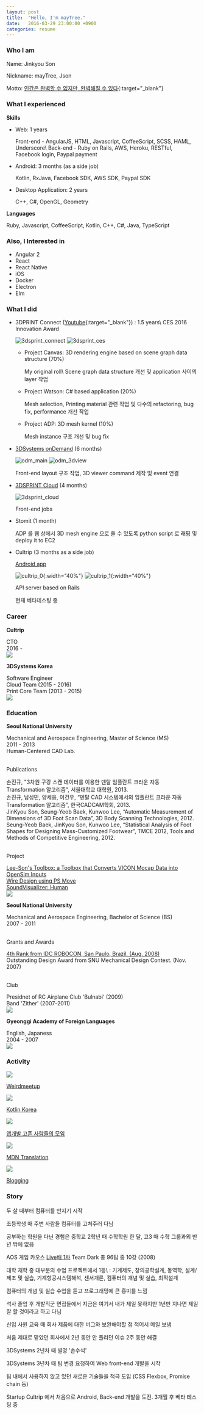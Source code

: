 ```yaml
---
layout: post
title:  "Hello, I'm mayTree."
date:   2016-03-29 23:00:00 +0900
categories: resume
---
```


### **Who I am**

Name: Jinkyou Son

Nickname: mayTree, Json

Motto: [인간은 완벽할 수 없지만, 완벽해질 수 있다](http://json.postype.com/post/119354/){:target="_blank"}


### **What I experienced**

**Skills**

- Web: 1 years

  Front-end - AngularJS, HTML, Javascript, CoffeeScript, SCSS, HAML, Underscore\\
  Back-end - Ruby on Rails, AWS, Heroku, RESTful, Facebook login, Paypal payment

- Android: 3 months (as a side job)
  
  Kotlin, RxJava, Facebook SDK, AWS SDK, Paypal SDK

- Desktop Application: 2 years

  C++, C#, OpenGL, Geometry

**Languages**

Ruby, Javascript, CoffeeScript, Kotlin, C++, C#, Java, TypeScript


### **Also, I Interested in**

- Angular 2
- React
- React Native
- iOS
- Docker
- Electron
- Elm


### **What I did**

- 3DPRINT Connect ([Youtube](https://youtu.be/0qFXxqwhWpw){:target="_blank"}) : 1.5 years\\
  CES 2016 Innovation Award
  
  ![3dsprint_connect](/images/3dsprint_connect.png)
  ![3dsprint_ces](/images/3dsprint_ces.jpeg)

  - Project Canvas: 3D rendering engine based on scene graph data structure (70%)

    My original roll\\
    Scene graph data structure 개선 및 application 사이의 layer 작업

  - Project Watson: C# based application (20%)

    Mesh selection, Printing material 관련 작업 및 다수의 refactoring, bug fix, performance 개선 작업

  - Project ADP: 3D mesh kernel (10%)

    Mesh instance 구조 개선 및 bug fix

- [3DSystems onDemand](http://qpe-staging.herokuapp.com/home) (6 months)

  ![odm_main](/images/odm_main.png)
  ![odm_3dview](/images/odm_3dview.png)

  Front-end layout 구조 작업, 3D viewer command 제작 및 event 연결

- [3DSPRINT Cloud](http://www.3dsprint.com/) (4 months)

  ![3dsprint_cloud](/images/3dsprint_cloud.png)

  Front-end jobs

- Stomit (1 month)

  ADP 를 웹 상에서 3D mesh engine 으로 쓸 수 있도록 python script 로 래핑 및 deploy it to EC2

- Cultrip (3 months as a side job)

  [Android app](https://play.google.com/apps/testing/kr.co.cultrip.www.cultrip)

  ![cultrip_0](/images/cultrip_0.png){:width="40%"}
  ![cultrip_1](/images/cultrip_1.png){:width="40%"}

  API server based on Rails

  현재 베타테스팅 중


### **Career**

<div class="career">
  <div class="board-flex-container">
    <div class="board-flex-content">
      <p><b>Cultrip</b></p>
      <div class="content-detail">CTO</div>
      <span>2016 -</span>
    </div>
    <div class="board-flex-image">
      <img src="/images/cultrip_logo.png"/>
    </div>
  </div>
  <div class="board-flex-container">
    <div class="board-flex-content">
      <p><b>3DSystems Korea</b></p>
      <div class="content-detail">Software Engineer</div>
      <span>Cloud Team (2015 - 2016)</span>
      <br/>
      <span>Print Core Team (2013 - 2015)</span>
    </div>
    <div class="board-flex-image">
      <img src="/images/3dsystems.jpg"/>
    </div>
  </div>
</div>

### **Education**

<div class="education">
  <div class="board-flex-container">
    <div class="board-flex-content">
      <p><b>Seoul National University</b></p>
      <div>Mechanical and Aerospace Engineering, Master of Science (MS)</div>
      <div>2011 - 2013</div>
      <div>Human-Centered CAD Lab.</div>
      <br/>
      <p>Publications</p>
      <div class="content-detail">손진규, "3차원 구강 스캔 데이터를 이용한 덴탈 임플란트 크라운 자동 Transformation 알고리즘", 서울대학교 대학원, 2013.</div>
      <div class="content-detail">손진규, 남성민, 양세웅, 이건우, “덴탈 CAD 시스템에서의 임플란트 크라운 자동 Transformation 알고리즘”, 한국CADCAM학회, 2013.</div>
      <div class="content-detail">JinKyou Son, Seung-Yeob Baek, Kunwoo Lee, “Automatic Measurement of Dimensions of 3D Foot Scan Data”, 3D Body Scanning Technologies, 2012.</div>
      <div class="content-detail">Seung-Yeob Baek, JinKyou Son, Kunwoo Lee, “Statistical Analysis of Foot Shapes for Designing Mass-Customized Footwear”, TMCE 2012, Tools and Methods of Competitive Engineering, 2012.</div>
      <br/>
      <p>Project</p>
      <div class="content-detail"><a href="https://simtk.org/home/lee-son/" target="_blank">Lee-Son's Toolbox: a Toolbox that Converts VICON Mocap Data into OpenSim Inputs</a></div>
      <div class="content-detail"><a href="https://vimeo.com/60218463" target="_blank">Wire Design using PS Move</a></div>
      <div class="content-detail"><a href="https://vimeo.com/22432532" target="_blank">SoundVisualizer: Human</a></div>
    </div>
    <div class="board-flex-image">
      <img src="http://www.snu.ac.kr/images/common/img/img01_mark_ab0102.gif"/>
    </div>
  </div>

  <div class="board-flex-container">
    <div class="board-flex-content">
      <p><b>Seoul National University</b></p>
      <div>Mechanical and Aerospace Engineering, Bachelor of Science (BS)</div>
      <div>2007 - 2011</div>
      <br/>
      <p>Grants and Awards</p>
      <div class="content-detail"><a href="http://www.idc-robocon.org/idc2008/e/" target="_blank">4th Rank from IDC ROBOCON, San Paulo, Brazil. (Aug. 2008)</a></div>
      <div class="content-detail">Outstanding Design Award from SNU Mechanical Design Contest. (Nov. 2007)</div>
      <br/>
      <p>Club</p>
      <div class="content-detail">Presidnet of RC Airplane Club 'Bulnabi' (2009)</div>
      <div class="content-detail">Band 'Zither' (2007-2011)</div>
    </div>
    <div class="board-flex-image">
      <img src="http://www.snu.ac.kr/images/common/img/img01_mark_ab0102.gif"/>
    </div>
  </div>

  <div class="board-flex-container">
    <div class="board-flex-content">
      <p><b>Gyeonggi Academy of Foreign Languages</b></p>
      <div>English, Japaness</div>
      <div>2004 - 2007</div>
    </div>
    <div class="board-flex-image">
      <img src="/images/gafl.png"/>
    </div>
  </div>
</div>

### **Activity**

<div class="activity">
  <div class="card-flex-container">
    <div class="card-flex-item">
      <a href="http://blog.weirdx.io/" target="_blank">
        <img src="/images/weirdmeetup_logo.png" />
        <p>Weirdmeetup</p>
      </a>
    </div>
    <div class="card-flex-item">
      <a href="http://kotlin.kr/" target="_blank">
        <img src="/images/kotlinkorea_logo.png" />
        <p>Kotlin Korea</p>
      </a>
    </div>
    <div class="card-flex-item">
      <a href="https://www.facebook.com/groups/1581001912175827/" target="_blank">
        <img src="/images/appdev_logo.png" />
        <p>앱개발 고픈 사람들의 모임</p>
      </a>
    </div>
    <div class="card-flex-item">
      <a href="https://developer.mozilla.org/ko/profiles/maytree" target="_blank">
        <img src="https://mdn.mozillademos.org/files/6457/mdn_logo_only_color.png" />
        <p>MDN Translation</p>
      </a>
    </div>
    <div class="card-flex-item">
      <a href="http://json.postype.com/" target="_blank">
        <img src="/images/maytree.png">
        <p>Blogging</p>
      </a>
    </div>
  </div>
</div>


### **Story**


두 살 때부터 컴퓨터를 만지기 시작

초등학생 때 주변 사람들 컴퓨터를 고쳐주러 다님

공부하는 학원을 다닌 경험은 중학교 2학년 때 수학학원 한 달, 고3 때 수학 그룹과외 반년 밖에 없음

AOS 게임 카오스 [Live배 1차](http://cafe.daum.net/ChaosLive) Team Dark 총 96팀 중 10강 (2008)

대학 재학 중 대부분의 수업 프로젝트에서 1등\\
: 기계제도, 창의공학설계, 동역학, 설계/제조 및 실습, 기계항공시스템해석, 센서개론, 컴퓨터의 개념 및 실습, 최적설계

컴퓨터의 개념 및 실습 수업을 듣고 프로그래밍에 큰 흥미를 느낌

석사 졸업 후 개발직군 면접들에서 지금은 여기서 내가 제일 못하지만 1년만 지나면 제일 잘 할 것이라고 하고 다님

신입 사원 교육 때 회사 제품에 대한 버그와 보완해야할 점 적어서 메일 보냄

처음 제대로 맡았던 회사에서 2년 동안 안 풀리던 이슈 2주 동안 해결

3DSystems 2년차 때 별명 '손수석'

3DSystems 3년차 때 팀 변경 요청하여 Web front-end 개발을 시작

팀 내에서 사용하지 않고 있던 새로운 기술들을 적극 도입 (CSS Flexbox, Promise chain 등)

Startup Cultrip 에서 처음으로 Android, Back-end 개발을 도전. 3개월 후 베타 테스팅 중